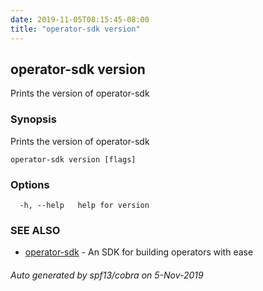 ```yaml
---
date: 2019-11-05T08:15:45-08:00
title: "operator-sdk version"
---
```

## operator-sdk version

Prints the version of operator-sdk

### Synopsis

Prints the version of operator-sdk

```
operator-sdk version [flags]
```

### Options

```
  -h, --help   help for version
```

### SEE ALSO

* [operator-sdk](operator-sdk)	 - An SDK for building operators with ease

###### Auto generated by spf13/cobra on 5-Nov-2019
